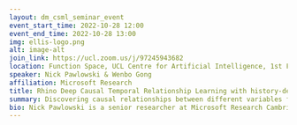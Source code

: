 ```yaml
---
layout: dm_csml_seminar_event
event_start_time: 2022-10-28 12:00
event_end_time: 2022-10-28 13:00
img: ellis-logo.png
alt: image-alt
join_link: https://ucl.zoom.us/j/97245943682
location: Function Space, UCL Centre for Artificial Intelligence, 1st Floor, 90 High Holborn, London WC1V 6BH
speaker: Nick Pawlowski & Wenbo Gong
affiliation: Microsoft Research
title: Rhino Deep Causal Temporal Relationship Learning with history-dependent noise
summary: Discovering causal relationships between different variables from time series data has been a long-standing challenge for many domains. Given the complexity of real-world relationships and the nature of observation in discrete time, the causal discovery method needs to consider non-linear relations between variables, instantaneous effects and history dependent noise. However, previous works do not offer a solution addressing all these problems together. In the first part of this talk, we will first set the scene by covering the basic concepts of causality, together with an end-to-end deep learning based causal inference model called DECI.  In the second part, we will present our solution towards addressing the aforementioned challenges in real-world time series data by extending DECI. We name it Rhino, which can model non-linear relationships with instantaneous effects while allowing the noise distribution to be modulated by historical observations.
bio: Nick Pawlowski is a senior researcher at Microsoft Research Cambridge. His research interests include causality, variational inference and probabilistic reasoning and are currently focused on causal machine learningmethods aiming to improve decision making from observational data. Before join MSR, Nick completed his PhD at Imperial College London under the supervision from Ben Glocker. Wenbo Gong is a researcher at Microsoft Research Cambridge. He is interested in causality, approximate inference and deep generative models. Currently, he focuses on developing causal models for time series data and improving the posterior inference over DAGs. Before joining Microsoft, he finished his PhD at University of Cambridge under supervision from Jose Miguel Hernandez Lobato.
---
```

